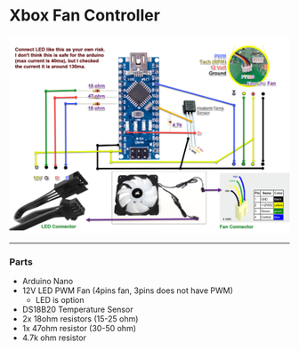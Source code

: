 # Xbox Fan Controller
![Schematic](Connections.png)


---
### Parts
* Arduino Nano
* 12V LED PWM Fan (4pins fan, 3pins does not have PWM)
	* LED is option
* DS18B20 Temperature Sensor
* 2x 18ohm resistors (15-25 ohm)
* 1x 47ohm resistor (30-50 ohm)
* 4.7k ohm resistor


